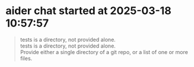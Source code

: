 
# aider chat started at 2025-03-18 10:57:57

> tests is a directory, not provided alone.  
> tests is a directory, not provided alone.  
> Provide either a single directory of a git repo, or a list of one or more files.  
